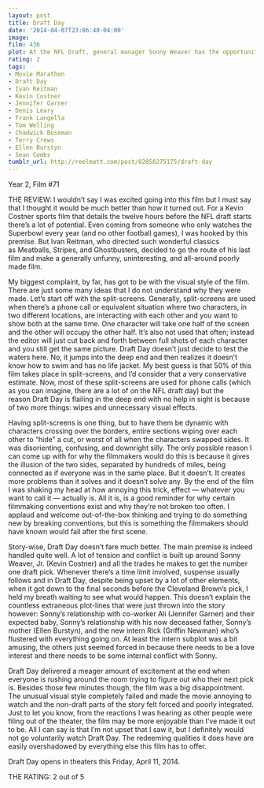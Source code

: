 ```yaml
---
layout: post
title: Draft Day
date: '2014-04-07T23:06:40-04:00'
image: 
film: 436
plot: At the NFL Draft, general manager Sonny Weaver has the opportunity to rebuild his team when he trades for the number one pick. He must decide what he’s willing to sacrifice on a life-changing day for a few hundred young men with NFL dreams.
rating: 2
tags:
- Movie Marathon
- Draft Day
- Ivan Reitman
- Kevin Costner
- Jennifer Garner
- Denis Leary
- Frank Langella
- Tom Welling
- Chadwick Boseman
- Terry Crews
- Ellen Burstyn
- Sean Combs
tumblr_url: http://reelmatt.com/post/82058275175/draft-day
---
```


Year 2, Film #71

THE REVIEW: I wouldn’t say I was excited going into this film but I must say that I thought it would be much better than how it turned out. For a Kevin Costner sports film that details the twelve hours before the NFL draft starts there’s a lot of potential. Even coming from someone who only watches the Superbowl every year (and no other football games), I was hooked by this premise. But Ivan Reitman, who directed such wonderful classics as Meatballs, Stripes, and Ghostbusters, decided to go the route of his last film and make a generally unfunny, uninteresting, and all-around poorly made film.

My biggest complaint, by far, has got to be with the visual style of the film. There are just some many ideas that I do not understand why they were made. Let’s start off with the split-screens. Generally, split-screens are used when there’s a phone call or equivalent situation where two characters, in two different locations, are interacting with each other and you want to show both at the same time. One character will take one half of the screen and the other will occupy the other half. It’s also not used that often; instead the editor will just cut back and forth between full shots of each character and you still get the same picture. Draft Day doesn’t just decide to test the waters here. No, it jumps into the deep end and then realizes it doesn’t know how to swim and has no life jacket. My best guess is that 50% of this film takes place in split-screens, and I’d consider that a very conservative estimate. Now, most of these split-screens are used for phone calls (which as you can imagine, there are a lot of on the NFL draft day) but the reason Draft Day is flailing in the deep end with no help in sight is because of two more things: wipes and unnecessary visual effects.

Having split-screens is one thing, but to have them be dynamic with characters crossing over the borders, entire sections wiping over each other to “hide” a cut, or worst of all when the characters swapped sides. It was disorienting, confusing, and downright silly. The only possible reason I can come up with for why the filmmakers would do this is because it gives the illusion of the two sides, separated by hundreds of miles, being connected as if everyone was in the same place. But it doesn’t. It creates more problems than it solves and it doesn’t solve any. By the end of the film I was shaking my head at how annoying this trick, effect — whatever you want to call it — actually is. All it is, is a good reminder for why certain filmmaking conventions exist and why they’re not broken too often. I applaud and welcome out-of-the-box thinking and trying to do something new by breaking conventions, but this is something the filmmakers should have known would fail after the first scene.

Story-wise, Draft Day doesn’t fare much better. The main premise is indeed handled quite well. A lot of tension and conflict is built up around Sonny Weaver, Jr. (Kevin Costner) and all the trades he makes to get the number one draft pick. Whenever there’s a time limit involved, suspense usually follows and in Draft Day, despite being upset by a lot of other elements, when it got down to the final seconds before the Cleveland Brown’s pick, I held my breath waiting to see what would happen. This doesn’t explain the countless extraneous plot-lines that were just thrown into the story however: Sonny’s relationship with co-worker Ali (Jennifer Garner) and their expected baby, Sonny’s relationship with his now deceased father, Sonny’s mother (Ellen Burstyn), and the new intern Rick (Griffin Newman) who’s flustered with everything going on. At least the intern subplot was a bit amusing, the others just seemed forced in because there needs to be a love interest and there needs to be some internal conflict with Sonny.

Draft Day delivered a meager amount of excitement at the end when everyone is rushing around the room trying to figure out who their next pick is. Besides those few minutes though, the film was a big disappointment. The unusual visual style completely failed and made the movie annoying to watch and the non-draft parts of the story felt forced and poorly integrated. Just to let you know, from the reactions I was hearing as other people were filing out of the theater, the film may be more enjoyable than I’ve made it out to be. All I can say is that I’m not upset that I saw it, but I definitely would not go voluntarily watch Draft Day. The redeeming qualities it does have are easily overshadowed by everything else this film has to offer.

Draft Day opens in theaters this Friday, April 11, 2014.

THE RATING: 2 out of 5

